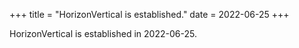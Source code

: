 +++
title = "HorizonVertical is established."
date = 2022-06-25
+++

HorizonVertical is established in 2022-06-25.
